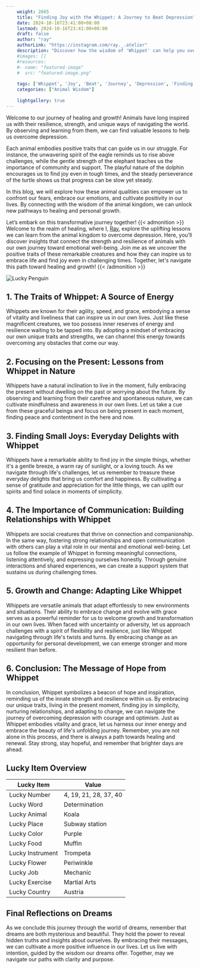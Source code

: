 ```yaml
---
    weight: 2665
    title: "Finding Joy with the Whippet: A Journey to Beat Depression"  # Assuming 'title' column exists
    date: 2024-10-16T23:41:00+08:00
    lastmod: 2024-10-16T23:41:00+08:00
    draft: false
    author: "ray"
    authorLink: "https://instagram.com/ray._.atelier"
    description: "Discover how the wisdom of 'Whippet' can help you overcome depression and find joy in your life journey."
    #images: []
    #resources:
    #- name: "featured-image"
    #  src: "featured-image.png"
    
    tags: ['Whippet', 'Joy', 'Beat', 'Journey', 'Depression', 'Finding']
    categories: ["Animal Wisdom"]
    
    lightgallery: true
---
```

    
Welcome to our journey of healing and growth! Animals have long inspired us with their resilience, strength, and unique ways of navigating the world. By observing and learning from them, we can find valuable lessons to help us overcome depression.

Each animal embodies positive traits that can guide us in our struggle. For instance, the unwavering spirit of the eagle reminds us to rise above challenges, while the gentle strength of the elephant teaches us the importance of community and support. The playful nature of the dolphin encourages us to find joy even in tough times, and the steady perseverance of the turtle shows us that progress can be slow yet steady.

In this blog, we will explore how these animal qualities can empower us to confront our fears, embrace our emotions, and cultivate positivity in our lives. By connecting with the wisdom of the animal kingdom, we can unlock new pathways to healing and personal growth.

Let’s embark on this transformative journey together!
{{< admonition >}}
Welcome to the realm of healing, where I, [Ray](https://instagram.com/ray._.atelier), explore the uplifting lessons we can learn from the animal kingdom to overcome depression. Here, you’ll discover insights that connect the strength and resilience of animals with our own journey toward emotional well-being. Join me as we uncover the positive traits of these remarkable creatures and how they can inspire us to embrace life and find joy even in challenging times. Together, let's navigate this path toward healing and growth!
{{< /admonition >}}

![Lucky Penguin](https://cdn.pixabay.com/photo/2024/09/07/02/34/penguins-9028827_1280.jpg "Lucky Penguin")

## 1. The Traits of Whippet: A Source of Energy
Whippets are known for their agility, speed, and grace, embodying a sense of vitality and liveliness that can inspire us in our own lives. Just like these magnificent creatures, we too possess inner reserves of energy and resilience waiting to be tapped into. By adopting a mindset of embracing our own unique traits and strengths, we can channel this energy towards overcoming any obstacles that come our way.

## 2. Focusing on the Present: Lessons from Whippet in Nature
Whippets have a natural inclination to live in the moment, fully embracing the present without dwelling on the past or worrying about the future. By observing and learning from their carefree and spontaneous nature, we can cultivate mindfulness and awareness in our own lives. Let us take a cue from these graceful beings and focus on being present in each moment, finding peace and contentment in the here and now.

## 3. Finding Small Joys: Everyday Delights with Whippet
Whippets have a remarkable ability to find joy in the simple things, whether it's a gentle breeze, a warm ray of sunlight, or a loving touch. As we navigate through life's challenges, let us remember to treasure these everyday delights that bring us comfort and happiness. By cultivating a sense of gratitude and appreciation for the little things, we can uplift our spirits and find solace in moments of simplicity.

## 4. The Importance of Communication: Building Relationships with Whippet
Whippets are social creatures that thrive on connection and companionship. In the same way, fostering strong relationships and open communication with others can play a vital role in our mental and emotional well-being. Let us follow the example of Whippet in forming meaningful connections, listening attentively, and expressing ourselves honestly. Through genuine interactions and shared experiences, we can create a support system that sustains us during challenging times.

## 5. Growth and Change: Adapting Like Whippet
Whippets are versatile animals that adapt effortlessly to new environments and situations. Their ability to embrace change and evolve with grace serves as a powerful reminder for us to welcome growth and transformation in our own lives. When faced with uncertainty or adversity, let us approach challenges with a spirit of flexibility and resilience, just like Whippet navigating through life's twists and turns. By embracing change as an opportunity for personal development, we can emerge stronger and more resilient than before.

## 6. Conclusion: The Message of Hope from Whippet
In conclusion, Whippet symbolizes a beacon of hope and inspiration, reminding us of the innate strength and resilience within us. By embracing our unique traits, living in the present moment, finding joy in simplicity, nurturing relationships, and adapting to change, we can navigate the journey of overcoming depression with courage and optimism. Just as Whippet embodies vitality and grace, let us harness our inner energy and embrace the beauty of life's unfolding journey. Remember, you are not alone in this process, and there is always a path towards healing and renewal. Stay strong, stay hopeful, and remember that brighter days are ahead.


## Lucky Item Overview
| Lucky Item          | Value              |
|---------------|--------------------|
| Lucky Number        | 4, 19, 21, 28, 37, 40  |
| Lucky Word          | Determination |
| Lucky Animal        | Koala |
| Lucky Place         | Subway station     |
| Lucky Color         | Purple     |
| Lucky Food          | Muffin      |
| Lucky Instrument    | Trompeta |
| Lucky Flower        | Periwinkle    |
| Lucky Job           | Mechanic       |
| Lucky Exercise      | Martial Arts  |
| Lucky Country       | Austria    |


##  Final Reflections on Dreams

As we conclude this journey through the world of dreams, remember that dreams are both mysterious and beautiful. They hold the power to reveal hidden truths and insights about ourselves. By embracing their messages, we can cultivate a more positive influence in our lives. Let us live with intention, guided by the wisdom our dreams offer. Together, may we navigate our paths with clarity and purpose.
